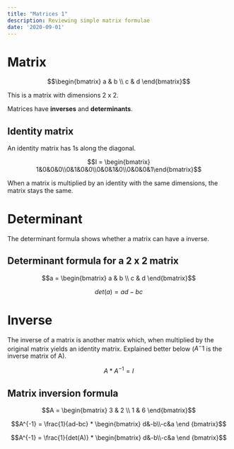 ```yaml
---
title: "Matrices 1"
description: Reviewing simple matrix formulae
date: '2020-09-01'
---
```


# Matrix

$$\begin{bmatrix} a & b \\ c & d \end{bmatrix}$$

This is a matrix with dimensions 2 x 2.

Matrices have **inverses** and **determinants**.

## Identity matrix

An identity matrix has 1s along the diagonal.

$$I = \begin{bmatrix} 1&0&0&0\\0&1&0&0\\0&0&1&0\\0&0&0&1\end{bmatrix}$$

When a matrix is multiplied by an identity with the same dimensions, the matrix stays the same.

# Determinant

The determinant formula shows whether a matrix can have a inverse.

## Determinant formula for a 2 x 2 matrix

$$a = \begin{bmatrix} a & b \\ c & d \end{bmatrix}$$

$$det(a) = ad - bc$$

# Inverse

The inverse of a matrix is another matrix which, when multiplied by the original matrix yields an identity matrix. Explained better below ($A^-1$ is the inverse matrix of A).

$$A * A^{-1} = I$$

## Matrix inversion formula

$$A = \begin{bmatrix} 3 & 2 \\ 1 & 6 \end{bmatrix}$$

$$A^{-1} = \frac{1}{ad-bc} * \begin{bmatrix} d&-b\\-c&a \end {bmatrix}$$

$$A^{-1} = \frac{1}{det(A)} * \begin{bmatrix} d&-b\\-c&a \end {bmatrix}$$
